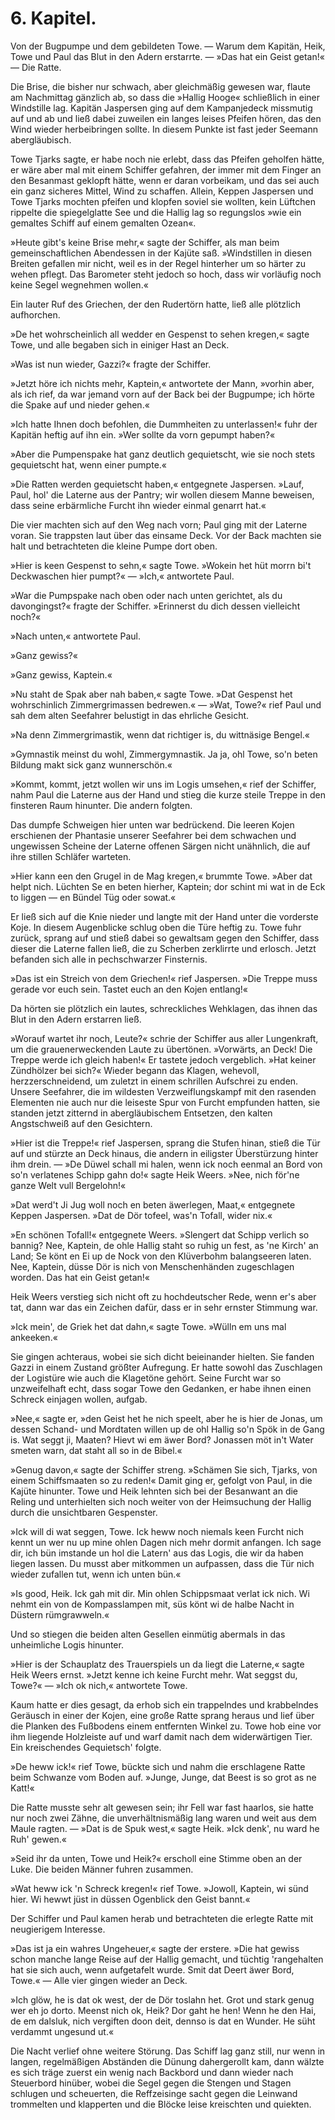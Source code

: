 <h1>6. Kapitel.</h1>

<div class="subtitle">Von der Bugpumpe und dem gebildeten Towe. &mdash; Warum dem Kapitän, Heik,
Towe und Paul das Blut in den Adern erstarrte. &mdash; »Das hat ein
Geist getan!« &mdash; Die Ratte.</div>

Die Brise, die bisher nur schwach, aber gleichmäßig gewesen war,
flaute am Nachmittag gänzlich ab, so dass die »Hallig Hooge« schließlich
in einer Windstille lag. Kapitän Jaspersen ging auf dem Kampanjedeck
missmutig auf und ab und ließ dabei zuweilen ein langes leises Pfeifen
hören, das den Wind wieder herbeibringen sollte. In diesem Punkte ist
fast jeder Seemann abergläubisch.

Towe Tjarks sagte, er habe noch nie erlebt, dass das Pfeifen geholfen
hätte, er wäre aber mal mit einem Schiffer gefahren, der immer
mit dem Finger an den Besanmast geklopft hätte, wenn er daran vorbeikam,
und das sei auch ein ganz sicheres Mittel, Wind zu schaffen. Allein,
Keppen Jaspersen und Towe Tjarks mochten pfeifen und klopfen soviel
sie wollten, kein Lüftchen rippelte die spiegelglatte See und die Hallig
lag so regungslos »wie ein gemaltes Schiff auf einem gemalten Ozean«.

»Heute gibt's keine Brise mehr,« sagte der Schiffer, als man beim
gemeinschaftlichen Abendessen in der Kajüte saß. »Windstillen in diesen
Breiten gefallen mir nicht, weil es in der Regel hinterher um so härter
zu wehen pflegt. Das Barometer steht jedoch so hoch, dass wir vorläufig
noch keine Segel wegnehmen wollen.«

Ein lauter Ruf des Griechen, der den Rudertörn hatte, ließ alle
plötzlich aufhorchen.

»De het wohrscheinlich all wedder en Gespenst to sehen kregen,« sagte
Towe, und alle begaben sich in einiger Hast an Deck.

»Was ist nun wieder, Gazzi?« fragte der Schiffer.

»Jetzt höre ich nichts mehr, Kaptein,« antwortete der Mann, »vorhin
aber, als ich rief, da war jemand vorn auf der Back bei der Bugpumpe;
ich hörte die Spake auf und nieder gehen.«

»Ich hatte Ihnen doch befohlen, die Dummheiten zu unterlassen!«
fuhr der Kapitän heftig auf ihn ein. »Wer sollte da vorn gepumpt haben?«

»Aber die Pumpenspake hat ganz deutlich gequietscht, wie sie noch
stets gequietscht hat, wenn einer pumpte.«

»Die Ratten werden gequietscht haben,« entgegnete Jaspersen. »Lauf,
Paul, hol' die Laterne aus der Pantry; wir wollen diesem Manne beweisen,
dass seine erbärmliche Furcht ihn wieder einmal genarrt hat.«

Die vier machten sich auf den Weg nach vorn; Paul ging mit der
Laterne voran. Sie trappsten laut über das einsame Deck. Vor der
Back machten sie halt und betrachteten die kleine Pumpe dort oben.

»Hier is keen Gespenst to sehn,« sagte Towe. »Wokein het hüt morrn
bi't Deckwaschen hier pumpt?« &mdash; »Ich,« antwortete Paul.

»War die Pumpspake nach oben oder nach unten gerichtet, als du
davongingst?« fragte der Schiffer. »Erinnerst du dich dessen vielleicht noch?«

»Nach unten,« antwortete Paul.

»Ganz gewiss?«

»Ganz gewiss, Kaptein.«

»Nu staht de Spak aber nah baben,« sagte Towe. »Dat Gespenst
het wohrschinlich Zimmergrimassen bedrewen.« &mdash; »Wat, Towe?« rief
Paul und sah dem alten Seefahrer belustigt in das ehrliche Gesicht.

»Na denn Zimmergrimastik, wenn dat richtiger is, du wittnäsige Bengel.«

»Gymnastik meinst du wohl, Zimmergymnastik. Ja ja, ohl Towe,
so'n beten Bildung makt sick ganz wunnerschön.«

»Kommt, kommt, jetzt wollen wir uns im Logis umsehen,« rief der
Schiffer, nahm Paul die Laterne aus der Hand und stieg die kurze steile
Treppe in den finsteren Raum hinunter. Die andern folgten.

Das dumpfe Schweigen hier unten war bedrückend. Die leeren
Kojen erschienen der Phantasie unserer Seefahrer bei dem schwachen und
ungewissen Scheine der Laterne offenen Särgen nicht unähnlich, die auf
ihre stillen Schläfer warteten.

»Hier kann een den Grugel in de Mag kregen,« brummte Towe.
»Aber dat helpt nich. Lüchten Se en beten hierher, Kaptein; dor schint
mi wat in de Eck to liggen &mdash; en Bündel Tüg oder sowat.«

Er ließ sich auf die Knie nieder und langte mit der Hand unter
die vorderste Koje. In diesem Augenblicke schlug oben die Türe heftig zu.
Towe fuhr zurück, sprang auf und stieß dabei so gewaltsam gegen den
Schiffer, dass dieser die Laterne fallen ließ, die zu Scherben zerklirrte
und erlosch. Jetzt befanden sich alle in pechschwarzer Finsternis.

»Das ist ein Streich von dem Griechen!« rief Jaspersen. »Die
Treppe muss gerade vor euch sein. Tastet euch an den Kojen entlang!«

Da hörten sie plötzlich ein lautes, schreckliches Wehklagen, das ihnen
das Blut in den Adern erstarren ließ.

»Worauf wartet ihr noch, Leute?« schrie der Schiffer aus aller
Lungenkraft, um die grauenerweckenden Laute zu übertönen. »Vorwärts,
an Deck! Die Treppe werde ich gleich haben!« Er tastete jedoch vergeblich.
»Hat keiner Zündhölzer bei sich?« Wieder begann das Klagen,
wehevoll, herzzerschneidend, um zuletzt in einem schrillen Aufschrei zu enden.
Unsere Seefahrer, die im wildesten Verzweiflungskampf mit den rasenden
Elementen nie auch nur die leiseste Spur von Furcht empfunden hatten,
sie standen jetzt zitternd in abergläubischem Entsetzen, den kalten Angstschweiß
auf den Gesichtern.

»Hier ist die Treppe!« rief Jaspersen, sprang die Stufen hinan,
stieß die Tür auf und stürzte an Deck hinaus, die andern in eiligster
Überstürzung hinter ihm drein. &mdash; »De Düwel schall mi halen, wenn ick
noch eenmal an Bord von so'n verlatenes Schipp gahn do!« sagte Heik
Weers. »Nee, nich för'ne ganze Welt vull Bergelohn!«

»Dat werd't Ji Jug woll noch en beten äwerlegen, Maat,« entgegnete
Keppen Jaspersen. »Dat de Dör tofeel, was'n Tofall, wider nix.«

»En schönen Tofall!« entgegnete Weers. »Slengert dat Schipp 
verlich so bannig? Nee, Kaptein, de ohle Hallig staht so ruhig un fest,
as 'ne Kirch' an Land; Se könt en Ei up de Nock von den Klüverbohm
balangseeren laten. Nee, Kaptein, düsse Dör is nich von Menschenhänden
zugeschlagen worden. Das hat ein Geist getan!«

Heik Weers verstieg sich nicht oft zu hochdeutscher Rede, wenn er's
aber tat, dann war das ein Zeichen dafür, dass er in sehr ernster Stimmung
war.

»Ick mein', de Griek het dat dahn,« sagte Towe. »Wülln em uns
mal ankeeken.«

Sie gingen achteraus, wobei sie sich dicht beieinander hielten. Sie
fanden Gazzi in einem Zustand größter Aufregung. Er hatte sowohl
das Zuschlagen der Logistüre wie auch die Klagetöne gehört. Seine Furcht
war so unzweifelhaft echt, dass sogar Towe den Gedanken, er habe ihnen
einen Schreck einjagen wollen, aufgab.

»Nee,« sagte er, »den Geist het he nich speelt, aber he is hier de
Jonas, um dessen Schand- und Mordtaten willen up de ohl Hallig so'n
Spök in de Gang is. Wat seggt ji, Maaten? Hievt wi em äwer Bord?
Jonassen möt in't Water smeten warn, dat staht all so in de Bibel.«

»Genug davon,« sagte der Schiffer streng. »Schämen Sie sich,
Tjarks, von einem Schiffsmaaten so zu reden!« Damit ging er, gefolgt
von Paul, in die Kajüte hinunter. Towe und Heik lehnten sich bei der
Besanwant an die Reling und unterhielten sich noch weiter von der Heimsuchung
der Hallig durch die unsichtbaren Gespenster.

»Ick will di wat seggen, Towe. Ick heww noch niemals keen Furcht
nich kennt un wer nu up mine ohlen Dagen nich mehr dormit anfangen.
Ich sage dir, ich bün imstande un hol die Latern' aus das Logis, die
wir da haben liegen lassen. Du musst aber mitkommen un aufpassen,
dass die Tür nich wieder zufallen tut, wenn ich unten bün.«

»Is good, Heik. Ick gah mit dir. Min ohlen Schippsmaat verlat
ick nich. Wi nehmt ein von de Kompasslampen mit, süs könt wi de halbe
Nacht in Düstern rümgrawweln.«

Und so stiegen die beiden alten Gesellen einmütig abermals in das
unheimliche Logis hinunter.

»Hier is der Schauplatz des Trauerspiels un da liegt die Laterne,«
sagte Heik Weers ernst. »Jetzt kenne ich keine Furcht mehr. Wat seggst
du, Towe?« &mdash; »Ich ok nich,« antwortete Towe.

Kaum hatte er dies gesagt, da erhob sich ein trappelndes und krabbelndes
Geräusch in einer der Kojen, eine große Ratte sprang heraus und
lief über die Planken des Fußbodens einem entfernten Winkel zu. Towe 
hob eine vor ihm liegende Holzleiste auf und warf damit nach dem widerwärtigen
Tier. Ein kreischendes Gequietsch' folgte.

»De heww ick!« rief Towe, bückte sich und nahm die erschlagene
Ratte beim Schwanze vom Boden auf. »Junge, Junge, dat Beest is so
grot as ne Katt!«

Die Ratte musste sehr alt gewesen sein; ihr Fell war fast haarlos,
sie hatte nur noch zwei Zähne, die unverhältnismäßig lang waren und
weit aus dem Maule ragten. &mdash; »Dat is de Spuk west,« sagte Heik.
»Ick denk', nu ward he Ruh' gewen.«

»Seid ihr da unten, Towe und Heik?« erscholl eine Stimme oben
an der Luke. Die beiden Männer fuhren zusammen.

»Wat heww ick 'n Schreck kregen!« rief Towe. »Jowoll, Kaptein,
wi sünd hier. Wi hewwt jüst in düssen Ogenblick den Geist bannt.«
 

Der Schiffer und Paul kamen herab und betrachteten die erlegte
Ratte mit neugierigem Interesse.

»Das ist ja ein wahres Ungeheuer,« sagte der erstere. »Die hat
gewiss schon manche lange Reise auf der Hallig gemacht, und tüchtig
'rangehalten hat sie sich auch, wenn aufgetafelt wurde. Smit dat Deert
äwer Bord, Towe.« &mdash; Alle vier gingen wieder an Deck.

»Ich glöw, he is dat ok west, der de Dör toslahn het. Grot und
stark genug wer eh jo dorto. Meenst nich ok, Heik? Dor gaht he hen!
Wenn he den Hai, de em dalsluk, nich vergiften doon deit, dennso is
dat en Wunder. He süht verdammt ungesund ut.«

Die Nacht verlief ohne weitere Störung. Das Schiff lag ganz still,
nur wenn in langen, regelmäßigen Abständen die Dünung dahergerollt
kam, dann wälzte es sich träge zuerst ein wenig nach Backbord und dann
wieder nach Steuerbord hinüber, wobei die Segel gegen die Stengen und
Stagen schlugen und scheuerten, die Reffzeisinge sacht gegen die Leinwand
trommelten und klapperten und die Blöcke leise kreischten und quiekten.

